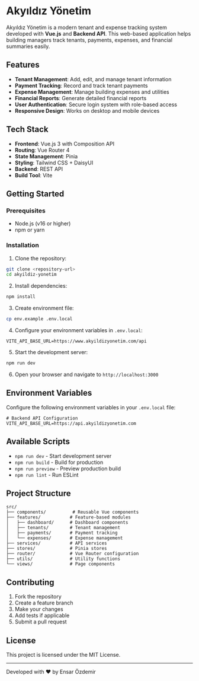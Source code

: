 # Akyıldız Yönetim

Akyıldız Yönetim is a modern tenant and expense tracking system developed with **Vue.js** and **Backend API**. This web-based application helps building managers track tenants, payments, expenses, and financial summaries easily.

## Features

- **Tenant Management**: Add, edit, and manage tenant information
- **Payment Tracking**: Record and track tenant payments
- **Expense Management**: Manage building expenses and utilities
- **Financial Reports**: Generate detailed financial reports
- **User Authentication**: Secure login system with role-based access
- **Responsive Design**: Works on desktop and mobile devices

## Tech Stack

- **Frontend**: Vue.js 3 with Composition API
- **Routing**: Vue Router 4
- **State Management**: Pinia
- **Styling**: Tailwind CSS + DaisyUI
- **Backend**: REST API
- **Build Tool**: Vite

## Getting Started

### Prerequisites

- Node.js (v16 or higher)
- npm or yarn

### Installation

1. Clone the repository:
```bash
git clone <repository-url>
cd akyildiz-yonetim
```

2. Install dependencies:
```bash
npm install
```

3. Create environment file:
```bash
cp env.example .env.local
```

4. Configure your environment variables in `.env.local`:
```env
VITE_API_BASE_URL=https://www.akyildizyonetim.com/api
```

5. Start the development server:
```bash
npm run dev
```

6. Open your browser and navigate to `http://localhost:3000`

## Environment Variables

Configure the following environment variables in your `.env.local` file:

```env
# Backend API Configuration
VITE_API_BASE_URL=https://api.akyildizyonetim.com
```

## Available Scripts

- `npm run dev` - Start development server
- `npm run build` - Build for production
- `npm run preview` - Preview production build
- `npm run lint` - Run ESLint

## Project Structure

```
src/
├── components/          # Reusable Vue components
├── features/           # Feature-based modules
│   ├── dashboard/      # Dashboard components
│   ├── tenants/        # Tenant management
│   ├── payments/       # Payment tracking
│   └── expenses/       # Expense management
├── services/           # API services
├── stores/             # Pinia stores
├── router/             # Vue Router configuration
├── utils/              # Utility functions
└── views/              # Page components
```

## Contributing

1. Fork the repository
2. Create a feature branch
3. Make your changes
4. Add tests if applicable
5. Submit a pull request

## License

This project is licensed under the MIT License.

---

Developed with ❤️ by Ensar Özdemir
